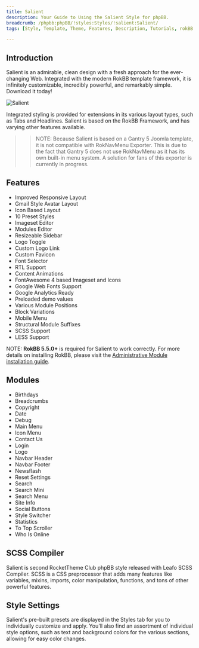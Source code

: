 ```yaml
---
title: Salient
description: Your Guide to Using the Salient Style for phpBB.
breadcrumb: /phpbb:phpBB/!styles:Styles/!salient:Salient/
tags: [Style, Template, Theme, Features, Description, Tutorials, rokBB 5]

---
```


Introduction
-----

Salient is an admirable, clean design with a fresh approach for the ever-changing Web. Integrated with the modern RokBB template framework, it is infinitely customizable, incredibly powerful, and remarkably simple. Download it today!


![Salient](salient.png)

Integrated styling is provided for extensions in its various layout types, such as Tabs and Headlines. Salient is based on the RokBB Framework, and has varying other features available.

>> NOTE: Because Salient is based on a Gantry 5 Joomla template, it is not compatible with RokNavMenu Exporter. This is due to the fact that Gantry 5 does not use RokNavMenu as it has its own built-in menu system. A solution for fans of this exporter is currently in progress.

Features
-----

* Improved Responsive Layout
* Gmail Style Avatar Layout
* Icon Based Layout
* 10 Preset Styles
* Imageset Editor
* Modules Editor
* Resizeable Sidebar
* Logo Toggle
* Custom Logo Link
* Custom Favicon
* Font Selector
* RTL Support
* Content Animations
* FontAwesome 4 based Imageset and Icons
* Google Web Fonts Support
* Google Analytics Ready
* Preloaded demo values
* Various Module Positions
* Block Variations
* Mobile Menu
* Structural Module Suffixes
* SCSS Support
* LESS Support

NOTE: **RokBB 5.5.0+** is required for Salient to work correctly. For more details on installing RokBB, please visit the [Administrative Module installation guide](../../start/styles_31.md#installing-administrative-modules).

## Modules

* Birthdays
* Breadcrumbs
* Copyright
* Date
* Debug
* Main Menu
* Icon Menu
* Contact Us
* Login
* Logo
* Navbar Header
* Navbar Footer
* Newsflash
* Reset Settings
* Search
* Search Mini
* Search Menu
* Site Info
* Social Buttons
* Style Switcher
* Statistics
* To Top Scroller
* Who Is Online

## SCSS Compiler

Salient is second RocketTheme Club phpBB style released with Leafo SCSS Compiler. SCSS is a CSS preprocessor that adds many features like variables, mixins, imports, color manipulation, functions, and tons of other powerful features.

## Style Settings

Salient's pre-built presets are displayed in the Styles tab for you to individually customize and apply. You'll also find an assortment of individual style options, such as text and background colors for the various sections, allowing for easy color changes.
